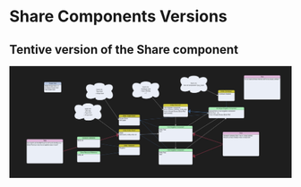 
# Share Components Versions

## Tentive version of the Share component
![Drag Racing](MECS/img/Share_Components_Design_V2.jpg)
